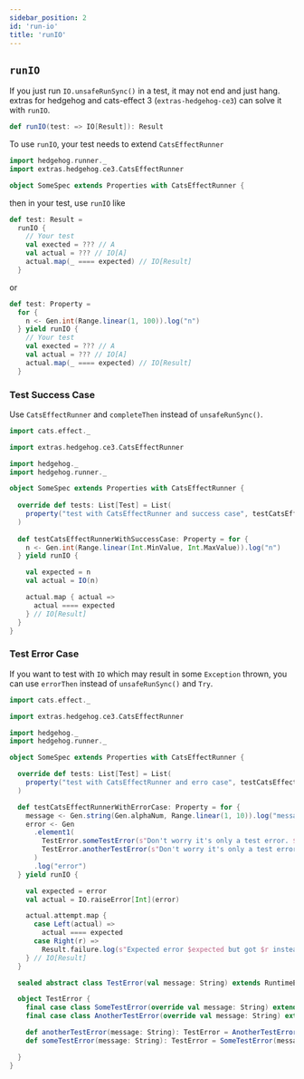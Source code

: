 ```yaml
---
sidebar_position: 2
id: 'run-io'
title: 'runIO'
---
```


## `runIO`

If you just run `IO.unsafeRunSync()` in a test, it may not end and just hang. extras for hedgehog and cats-effect 3 (`extras-hedgehog-ce3`) can solve it with `runIO`.

```scala
def runIO(test: => IO[Result]): Result
```

To use `runIO`, your test needs to extend `CatsEffectRunner`
```scala
import hedgehog.runner._
import extras.hedgehog.ce3.CatsEffectRunner

object SomeSpec extends Properties with CatsEffectRunner {
```
then in your test, use `runIO` like
```scala {2}
def test: Result = 
  runIO {
    // Your test
    val exected = ??? // A
    val actual = ??? // IO[A]
    actual.map(_ ==== expected) // IO[Result]
  }
```
or
```scala {4}
def test: Property =
  for {
    n <- Gen.int(Range.linear(1, 100)).log("n")
  } yield runIO {
    // Your test
    val exected = ??? // A
    val actual = ??? // IO[A]
    actual.map(_ ==== expected) // IO[Result]
  }
```


### Test Success Case
Use `CatsEffectRunner` and `completeThen` instead of `unsafeRunSync()`.

```scala {8,16,21-23}
import cats.effect._

import extras.hedgehog.ce3.CatsEffectRunner

import hedgehog._
import hedgehog.runner._

object SomeSpec extends Properties with CatsEffectRunner {
  
  override def tests: List[Test] = List(
    property("test with CatsEffectRunner and success case", testCatsEffectRunnerWithSuccessCase)
  )
  
  def testCatsEffectRunnerWithSuccessCase: Property = for {
    n <- Gen.int(Range.linear(Int.MinValue, Int.MaxValue)).log("n")
  } yield runIO {

    val expected = n
    val actual = IO(n)

    actual.map { actual =>
      actual ==== expected
    } // IO[Result]
  }
}

```

### Test Error Case
If you want to test with `IO` which may result in some `Exception` thrown, you can use `errorThen` instead of `unsafeRunSync()` and `Try`.

```scala {8,22,27-32}
import cats.effect._

import extras.hedgehog.ce3.CatsEffectRunner

import hedgehog._
import hedgehog.runner._

object SomeSpec extends Properties with CatsEffectRunner {

  override def tests: List[Test] = List(
    property("test with CatsEffectRunner and erro case", testCatsEffectRunnerWithErrorCase)
  )

  def testCatsEffectRunnerWithErrorCase: Property = for {
    message <- Gen.string(Gen.alphaNum, Range.linear(1, 10)).log("message")
    error <- Gen
      .element1(
        TestError.someTestError(s"Don't worry it's only a test error. $message"),
        TestError.anotherTestError(s"Don't worry it's only a test error. $message")
      )
      .log("error")
  } yield runIO {

    val expected = error
    val actual = IO.raiseError[Int](error)

    actual.attempt.map {
      case Left(actual) =>
        actual ==== expected
      case Right(r) =>
        Result.failure.log(s"Expected error $expected but got $r instead.")
    } // IO[Result]
  }

  sealed abstract class TestError(val message: String) extends RuntimeException(message)

  object TestError {
    final case class SomeTestError(override val message: String) extends TestError(message)
    final case class AnotherTestError(override val message: String) extends TestError(message)

    def anotherTestError(message: String): TestError = AnotherTestError(message)
    def someTestError(message: String): TestError = SomeTestError(message)

  }
}
```
